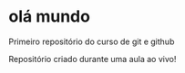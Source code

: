 # olá mundo
 Primeiro repositório do curso de git e github

 Repositório criado durante uma aula ao vivo!